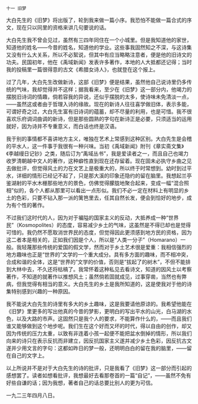     十一 旧梦 

   大白先生的《旧梦》将出版了，轮到我来做一篇小序。我恐怕不能做一篇合式的序文，现在只以同里的资格来讲几句要说的话。

   大白先生我不曾会见过，虽然有三四年同住在一个小城里。但是我知道他的家世，知道他的姓名——今昔的姓名，知道他的学业。这些事我固然知之不深，与这诗集又没有什么大关系，所以不必絮说，但其中有应当略略注意者，便是他的旧诗文的功夫。民国初年，他在《禹域新闻》发表许多著作，本地的人大抵都还记得；当时我的投稿里一篇很得意的古文《希腊女诗人》，也就登在这个报上。

   过了几年，大白先生改做新诗，这部《旧梦》便是结果，虽然他自己说诗里仍多传统的气味，我却觉得并不这样；据我看来，至少在《旧梦》这一部分内，他竭力的摆脱旧诗词的情趣，倘若容我的异说，还似乎摆脱的太多，使诗味未免清淡一点，——虽然这或者由于哲理入诗的缘故。现在的新诗人往往喜学做旧体，表示多能，可谓好奇之过，大白先生富有旧诗词的蕴蓄，却不尽量的利用，也是可惜。我不很喜欢乐府调词曲调的新诗，但是那些圆熟的字句在新诗正是必要，只须适当的运用就好，因为诗并不专重意义，而白话也终是汉语。

   我于别的事情都不喜讲地方主义，唯独在艺术上常感到这种区别。大白先生是会稽的平水人，这一件事于我很有一种兴味。当初《禹域新闻》附刊《章实斋文集》《李越缦日记钞》之类，随后订为“禹域丛书”，我是爱读者之一，而且自己也竭力收罗清朝越中文人的著作，这种癖性直到现在还存留着。现在固未必执守乡曲之见去做批评，但觉得风土的力在文艺上是极重大的，所以终于时常想到。幼时到过平水，详细的情形已经记不起了，只是那大溪的印象还隐约的留在脑里。我想起兰亭鉴湖射的平水木栅那些地方的景色，仿佛觉得朦胧地聚合起来，变成一幅“混合照相”似的，各个人都从那里可以看出一点形似。我们不必一定在材料上有明显的乡土的色彩，只要不钻入那一派的篱笆里去，任其自然长发，便会到恰好的地步，成为有个性的著作。

   不过我们这时代的人，因为对于褊隘的国家主义的反动，大抵养成一种“世界民”（Kosmopolites）的态度，容易减少乡土的气味，这虽然是不得已却也是觉得可惜的。我仍然不愿取消世界民的态度，但觉得因此更须感到地方民的资格，因为这二者本是相关的，正如我们因是个人，所以是“人类一分子”（Homarano）一般。我轻蔑那些传统的爱国的假文学，然而对于乡土艺术很是爱重：我相信强烈的地方趣味也正是“世界的”文学的一个重大成分。具有多方面的趣味，而不相冲突，合成和谐的全体，这是“世界的”文学的价值，否则是“拔起了的树木”，不但不能排到大林中去，不久还将枯槁了。我常怀着这种私见去看诗文，知道的因风土以考察著作，不知道的就著作以推想风土；虽然倘若固就成见，过事穿凿，当然也有弊病，但我觉得有相当的意义。大白先生的乡土是我所知道的，这是使我对于他的诗集特别感到兴趣的一种原因。

   我不能说大白先生的诗里有多大的乡土趣味，这是我要请他原谅的。我希望他能在《旧梦》里更多的写出他真的今昔的梦影，更明白的写出平水的山光，白马湖的水色，以及大路的市声。这固然只是我个人的要求，不能算作什么的，——而且我们谁又能够做到这个地步呢。我们生在这个好而又坏的时代，得以自由的创作，却又因为传统的压力太重，以致有非连着小孩一起便不能把盆水倒掉的情形，所以我们向来的诗只在表示反抗而非建立，因反抗国家主义遂并减少乡土色彩，因反抗古文遂并少用文言的字句：这都如昨日的梦一般，还明明白白的留在我的脑里，——留在自己的文字上。

   以上所说并不是对于大白先生的诗的批评，只是我看了《旧梦》这一部分而引起的感想罢了。读者如想看批评，我想最好去看那卷首的一篇“自记”，——虽然不免有好些自谦的话；因为我想，著者自己的话总要比别人的更为可信。

   一九二三年四月八日。

